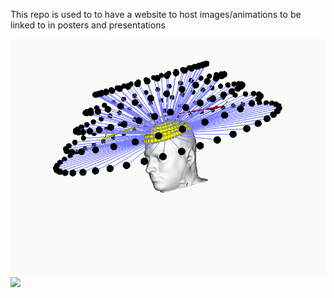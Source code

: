 This repo is used to to have a website to host images/animations to be linked to in posters and presentations


![](Raycast_sources.gif)
![](source_rays_highRes.gif)
